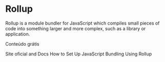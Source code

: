 # Rollup

Rollup is a module bundler for JavaScript which compiles small pieces of code into something larger and more complex, such as a library or application.

<ResourceGroupTitle>Conteúdo grátis</ResourceGroupTitle>

<BadgeLink colorScheme='blue' badgeText='Leia' href='https://rollupjs.org/'>Site oficial and Docs</BadgeLink>
<BadgeLink badgeText='Watch' href='https://www.youtube.com/watch?v=ICYLOZuFMz8'>How to Set Up JavaScript Bundling Using Rollup</BadgeLink>
